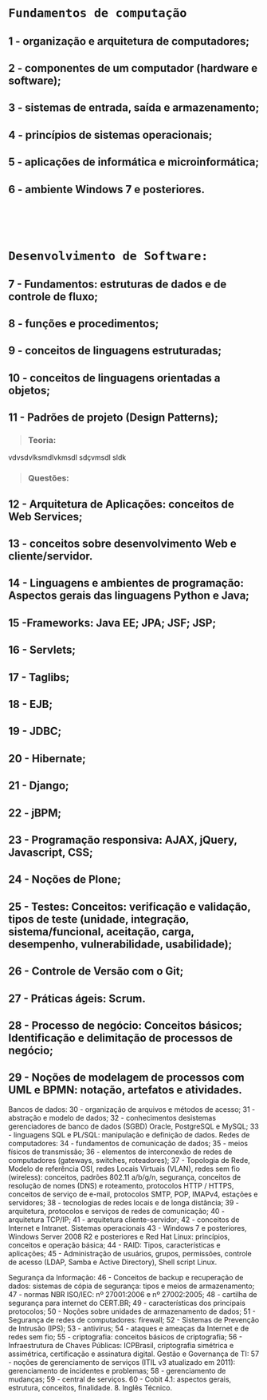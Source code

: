# **`Fundamentos de computação`**

##  **1 - organização e arquitetura de computadores;** 

## **2 - componentes de um computador (hardware e software);**
## **3 - sistemas de entrada, saída e armazenamento;** 
## **4 - princípios de sistemas operacionais;**
## **5 - aplicações de informática e microinformática;** 
## **6 - ambiente Windows 7 e posteriores.**

</br>
</br>
</br>

# **`Desenvolvimento de Software:`**

## **7 - Fundamentos: estruturas de dados e de controle de fluxo;** 
## **8 - funções e procedimentos;**
## **9 - conceitos de linguagens estruturadas;** 
## **10 - conceitos de linguagens orientadas a objetos;** 
## **11 - Padrões de projeto (Design Patterns);** 
> ### **Teoria:**

<p>vdvsdvlksmdlvkmsdl 
sdçvmsdl sldk</p>

> ### **Questões:**
## **12 - Arquitetura de Aplicações: conceitos de Web Services;** 
## **13 - conceitos sobre desenvolvimento Web e cliente/servidor.**
## **14 - Linguagens e ambientes de programação: Aspectos gerais das linguagens Python e Java;** 
## **15 -Frameworks: Java EE; JPA; JSF; JSP;** 
## **16 - Servlets;** 
## **17 - Taglibs;** 
## **18 - EJB;**
## **19 - JDBC;**
## **20 - Hibernate;**
## **21 - Django;**
## **22 - jBPM;**
## **23 - Programação responsiva: AJAX, jQuery, Javascript, CSS;** 
## **24 - Noções de Plone;**
## **25 - Testes: Conceitos: verificação e validação, tipos de teste (unidade, integração, sistema/funcional, aceitação, carga, desempenho, vulnerabilidade, usabilidade);** 
## **26 - Controle de Versão com o Git;**
## **27 - Práticas ágeis: Scrum.**
## **28 - Processo de negócio: Conceitos básicos; Identificação e delimitação de processos de negócio;** 
## **29 - Noções de modelagem de processos com UML e BPMN: notação, artefatos e atividades.** 

 Bancos de dados: 
30 - organização de arquivos e métodos de acesso; 
31 - abstração e modelo de dados; 
32 - conhecimentos desistemas gerenciadores de banco de dados (SGBD) Oracle, PostgreSQL e MySQL; 
33 - linguagens SQL e PL/SQL: manipulação e definição de dados. 
Redes de computadores: 
34 - fundamentos de comunicação de dados; 
35 - meios físicos de transmissão; 
36 - elementos de interconexão de redes de computadores (gateways, switches, roteadores); 
37 - Topologia de Rede, Modelo de referência OSI, redes Locais Virtuais (VLAN), redes sem fio (wireless): conceitos, padrões 802.11 a/b/g/n, segurança, conceitos de resolução de nomes (DNS) e roteamento, protocolos HTTP / HTTPS, conceitos de serviço de e-mail, protocolos SMTP, POP, IMAPv4, estações e servidores; 
38 - tecnologias de redes locais e de longa distância; 
39 - arquitetura, protocolos e serviços de redes de comunicação; 
40 - arquitetura TCP/IP; 
41 - arquitetura cliente-servidor; 
42 - conceitos de Internet e Intranet.
 Sistemas operacionais 
43 - Windows 7 e posteriores, Windows Server 2008 R2 e posteriores e Red Hat Linux: princípios, conceitos e operação básica; 
44 - RAID: Tipos, características e aplicações;
45 - Administração de usuários, grupos, permissões, controle de acesso (LDAP, Samba e Active Directory), Shell script Linux. 

Segurança da Informação: 
46 - Conceitos de backup e recuperação de dados: sistemas de cópia de segurança: tipos e meios de armazenamento;
47 - normas NBR ISO/IEC: nº 27001:2006 e nº 27002:2005; 
48 - cartilha de segurança para internet do CERT.BR; 
49 - características dos principais protocolos; 
50 - Noções sobre unidades de armazenamento de dados; 
51 - Segurança de redes de computadores: firewall; 
52 - Sistemas de Prevenção de Intrusão (IPS); 
53 - antivírus; 
54 - ataques e ameaças da Internet e de redes sem fio; 
55 - criptografia: conceitos básicos de criptografia; 
56 - Infraestrutura de Chaves Públicas: ICPBrasil, criptografia simétrica e assimétrica, certificação e assinatura digital. 
Gestão e Governança de TI: 
57 - noções de gerenciamento de serviços (ITIL v3 atualizado em 2011): gerenciamento de incidentes e problemas; 
58 - gerenciamento de mudanças; 
59 - central de serviços. 
60 - Cobit 4.1: aspectos gerais, estrutura, conceitos, finalidade.
 8. Inglês Técnico.